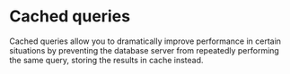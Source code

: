 # Cached queries

Cached queries allow you to dramatically improve performance in certain situations by preventing the database server from repeatedly performing the same query, storing the results in cache instead.

